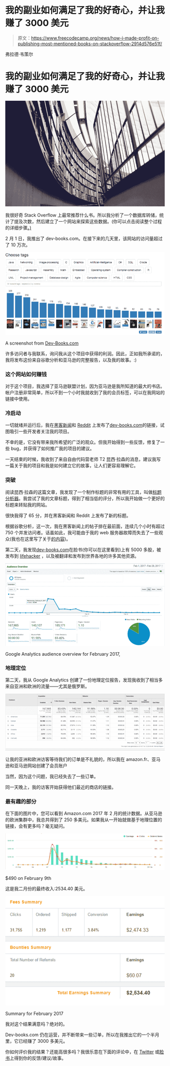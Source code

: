 # 我的副业如何满足了我的好奇心，并让我赚了 3000 美元

> 原文：<https://www.freecodecamp.org/news/how-i-made-profit-on-publishing-most-mentioned-books-on-stackoverflow-2914d576e51f/>

弗拉德·韦策尔

# 我的副业如何满足了我的好奇心，并让我赚了 3000 美元

![OeAyIJwZXMswigB9H9IOevZ3UpE3jy1RoJ9Y](img/5da74c167a487b9e8109c82545f4bdd7.png)

我很好奇 Stack Overflow 上最常推荐什么书。所以我分析了一个数据库转储，统计了提及次数，然后建立了一个网站来探索这些数据。(你可以点击阅读整个过程的详细步骤[。)](https://medium.freecodecamp.com/i-analyzed-every-book-ever-mentioned-on-stack-overflow-here-are-the-most-popular-ones-eee0891f1786#.f3zmngrka)

2 月 1 日，我推出了 dev-books.com。在接下来的几天里，该网站的访问量超过了 10 万次。

![qrskZ-sxEcz4z43b08gN6ch0vxdogPmn4nYb](img/f15a5d8758e0327c11bbd9e326bf7898.png)

A screenshot from [Dev-Books.com](http://Dev-Books.com)

许多访问者与我联系，询问我从这个项目中获得的利润。因此，正如我所承诺的，我将发布这份来自谷歌分析和亚马逊的完整报告，以及我的故事。:)

### 这个网站如何赚钱

对于这个项目，我选择了亚马逊联盟计划，因为亚马逊是我所知道的最大的书店。帐户注册非常简单，所以不到一个小时我就收到了我的会员标签，可以在我网站的链接中使用。

### 冷启动

一切就绪并运行后，我在[黑客新闻](https://news.ycombinator.com/)和 [Reddit](http://www.reddit.com) 上发布了[dev-books.com](http://www.dev-books.com)的链接，试图吸引一些开发者关注我的项目。

不幸的是，它没有带来我所希望的广泛的观众。但我开始得到一些反馈，修复了一些 bug，并获得了如何推广我的项目的建议。

一天结束的时候，我收到了来自自由代码营老师 T2 昆西·拉森的消息，建议我写一篇关于我的项目和我是如何建立它的故事，让人们更容易理解它。

### 突破

阅读昆西·拉森的这篇文章，我发现了一个制作标题的非常有用的工具，叫做[标题分析器](https://coschedule.com/headline-analyzer)。我尝试了我的文章标题，得到了相当低的评分，所以我开始做一个更好的标题来转贴我的网站。

很快我得了 65 分，并在黑客新闻和 Reddit 上发布了新的标题。

根据谷歌分析，这一次，我在黑客新闻上的帖子排在最前面，连续几个小时有超过 750 个并发访问者。话虽如此，我可能由于我的 web 服务器故障而失去了一些观众(我也在这里写了关于[的内容](https://medium.freecodecamp.com/i-analyzed-every-book-ever-mentioned-on-stack-overflow-here-are-the-most-popular-ones-eee0891f1786#.uko51rk42))。

第二天，我发现[dev-books.com](http://www.dev-books.com)在脸书(你可以在这里看到)上有 5000 多股，被发布到 [lifehacker](http://www.lifehacker.com) ，以及被翻译和发布到世界各地的许多其他资源。

![tbdi03MGhJqegjdSPBwG4PcloFOvntNa0JFm](img/bffe4da382256c25b97309936aa57c8b.png)

Google Analytics audience overview for February 2017,

### 地理定位

第二天，我从 Google Analytics 创建了一份地理定位报告，发现我收到了相当多来自亚洲和欧洲的流量——尤其是俄罗斯。

![WtGSXb0rZGl5rdGhbHWOSBJwxBkj3kFllGWt](img/42e7c738704013c42f243d41c1735db2.png)

让我的亚洲和欧洲访客等待我们的订单是不礼貌的，所以我在 amazon.fr、亚马逊和亚马逊网站创建了会员账户

当然，因为这个问题，我已经失去了一些订单。

同一天晚上，我的访客开始获得他们最近的商店的链接。

### 最有趣的部分

在下面的图片中，您可以看到 Amazon.com 2017 年 2 月的统计数据。从亚马逊的欧洲集群中，我总共得到了 250 多美元。如果我从一开始就做基于地理位置的链接，会有更多吗？毫无疑问。

![03luQqNMZMb6FsPfrxVyjhtt5N7hsndjtUMV](img/5115f104c9e7303b6a0a0dc463ea7b5d.png)

$490 on February 9th

这是我二月份的最终收入:2534.40 美元。

![jGzslIOY5srkzM2O5GAcOIQZ5Byt3FCowDBZ](img/ddd7bc86c907ffc14f752d89b0688d8e.png)

Summary for February 2017

我对这个结果满意吗？绝对的。

Dev-books.com 仍在运营，并不断带来一些订单，所以在我推出它的一个半月里，它已经赚了 3000 多美元。

你如何评价我的结果？还能高很多吗？我很乐意在下面的评论中，在 [Twitter](https://twitter.com/VLPLabs) 或[脸书](https://www.facebook.com/VLP-Labs-727090070789985/)上得到你的反馈/建议/故事。